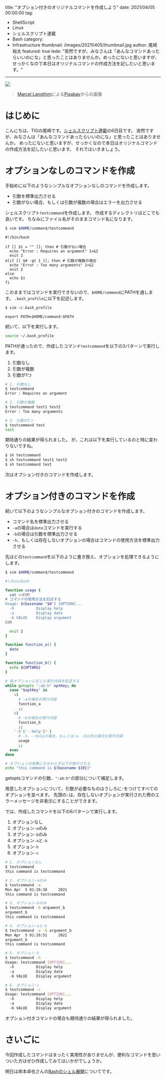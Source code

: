 title: "オプション付きのオリジナルコマンドを作成しよう"
date: 2021/04/05 00:00:00
tag:
  - ShellScript
  - Linux
  - シェルスクリプト連載
  - Bash
category:
  - Infrastructure
thumbnail: /images/20210405/thumbnail.jpg
author: 尾崎裕太
featured: true
lede: "突然ですが、みなさんは「あんなコマンドあったらいいのにな」と思ったことはありませんか。めったにないと思いますが、せっかくなので本日はオリジナルコマンドの作成方法を記したいと思います。"
---

![](/images/20210405/penguin-2108955_1280.jpg)
> [Marcel Langthim](https://pixabay.com/ja/users/pixel-mixer-1197643/?utm_source=link-attribution&utm_medium=referral&utm_campaign=image&utm_content=1703294)による[Pixabay](https://pixabay.com/ja/?utm_source=link-attribution&utm_medium=referral&utm_campaign=image&utm_content=1703294)からの画像

# はじめに
こんにちは、TIGの尾崎です。[シェルスクリプト連載](https://future-architect.github.io/articles/20210321/)の6日目です。
突然ですが、みなさんは「あんなコマンドあったらいいのにな」と思ったことはありませんか。
めったにないと思いますが、せっかくなので本日はオリジナルコマンドの作成方法を記したいと思います。
それではいきましょう。

# オプションなしのコマンドを作成
手始めに以下のようなシンプルなオプションなしのコマンドを作成します。

- 引数を標準出力させる
- 引数がない場合、もしくは引数が複数の場合はエラーを出力させる

シェルスクリプト`testcommand`を作成します。
作成するディレクトリはどこでも良いです。
ちなみにファイル名がそのままコマンド名になります。

~~~bash
$ vim $HOME/command/testcommand
~~~

~~~bash:testcommand
#!/bin/bash

if [[ $1 = "" ]]; then # 引数がない場合
  echo "Error : Requires an argument" 1>&2
  exit 2
elif [[ $# -gt 1 ]]; then # 引数が複数の場合
  echo "Error : Too many arguments" 1>&2
  exit 2
else
  echo $1
fi
~~~

このままではコマンドを実行できないので、`$HOME/command`にPATHを通します。
`.bash_profile`に以下を記述します。

~~~bash
$ vim ~/.bash_profile
~~~

~~~bash:.bash_profile
export PATH=$HOME/command:$PATH
~~~

続いて、以下を実行します。

~~~bash
source ~/.bash_profile
~~~

PATHが通ったので、作成したコマンド`testcommand`を以下の3パターンで実行します。

1. 引数なし
2. 引数が複数
3. 引数が1つ

~~~bash
# 1. 引数なし
$ testcommand
Error : Requires an argument

# 2. 引数が複数
$ testcommand test1 test2
Error : Too many arguments

# 3. 引数が1つ
$ testcommand test
test
~~~

期待通りの結果が得られました。
が、これは以下を実行しているのと特に変わりないですね。

~~~bash
$ sh testcommand
$ sh testcommand test1 test2
$ sh testcommand test
~~~

次はオプション付きのコマンドを作成します。

# オプション付きのコマンドを作成
続いて以下のようなシンプルなオプション付きのコマンドを作成します。

- コマンド名を標準出力させる
- `-a`の場合は`date`コマンドを実行する
- `-b`の場合は引数を標準出力させる
- `-h`、もしくは存在しないオプションの場合はコマンドの使用方法を標準出力させる

先ほどの`testcommand`を以下のように書き換え、オプションを処理できるようにします。

~~~bash
$ vim $HOME/command/testcommand
~~~

~~~bash testcommand
#!/bin/bash

function usage {
  cat <<EOM
# コマンドの使用方法を記述する
Usage: $(basename "$0") [OPTION]...
  -h          Display help
  -a          Display date
  -b VALUE    Display argument
EOM

  exit 2
}

function function_a() {
  date
}

function function_b() {
  echo ${OPTARG}
}

# 各オプションに応じた実行内容を記述する
while getopts ":ab:h" optKey; do
  case "$optKey" in
    a)
      # -aの場合の実行内容
      function_a
      ;;
    b)
      # -bの場合の実行内容
      function_b
      ;;
    '-h'|'--help'|* )
      # -h、--helpの場合、もしくは-a、-b以外の場合の実行内容
      usage
      ;;
  esac
done

# オプションの有無にかかわらず以下が実行される
echo "this command is $(basename ${0})"
~~~

getoptsコマンドの引数、`":ab:h"`の部分について補足します。

用意したオプションについて、引数が必要なものはうしろに`:`をつけてすべてのオプションを並べます。
先頭の`:`は、存在しないオプションが実行された際のエラーメッセージを非表示にすることができます。

では、作成したコマンドを以下の6パターンで実行します。

1. オプションなし
2. オプション`-a`のみ
3. オプション`-b`のみ
4. オプション`-a`と`-b`
5. オプション`-h`
6. オプション`-c`

~~~bash
# 1. オプションなし
$ testcommand
this command is testcommand

# 2. オプション-aのみ
$ testcommand -a
Mon Apr  5 01:26:38     2021
this command is testcommand

# 3. オプション-bのみ
$ testcommand -b argument_b
argument_b
this command is testcommand

# 4. オプション-aと-b
$ testcommand -a -b argument_b
Mon Apr  5 01:26:51     2021
argument_b
this command is testcommand

# 5. オプション-h
$ testcommand -h
Usage: testcommand [OPTION]...
  -h          Display help
  -a          Display date
  -b VALUE    Display argument

# 6. オプション-c
$ testcommand -c
Usage: testcommand [OPTION]...
  -h          Display help
  -a          Display date
  -b VALUE    Display argument
~~~

オプション付きコマンドの場合も期待通りの結果が得られました。

# さいごに

今回作成したコマンドはまったく実用性がありませんが、便利なコマンドを思いついた方はぜひ作成してみてはいかがでしょうか。

明日は岸本卓也さんの[Bashのシェル展開](/articles/20210406/)についてです。
